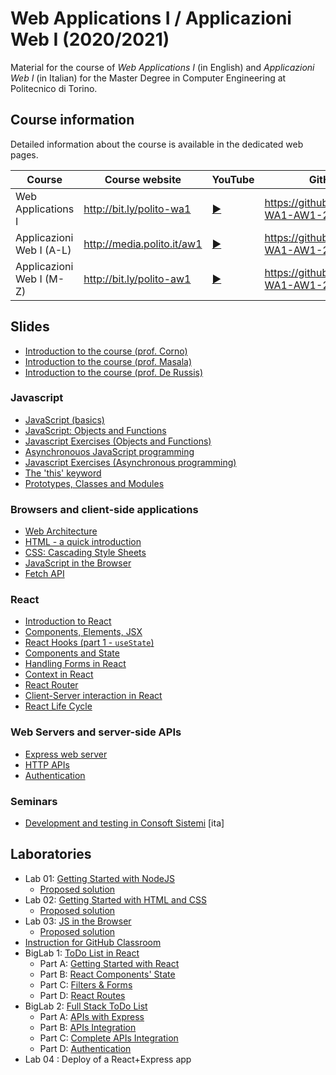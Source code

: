 # Web Applications I / Applicazioni Web I (2020/2021)

Material for the course of _Web Applications I_ (in English) and _Applicazioni Web I_ (in Italian) for the Master Degree in Computer Engineering at Politecnico di Torino.

## Course information

Detailed information about the course is available in the dedicated web pages.

| Course | Course website | YouTube | GitHub |
|----------|----------------|---------|--------|
| Web Applications I |  <http://bit.ly/polito-wa1> | [:arrow_forward:](https://youtube.com/playlist?list=PLqRTLlwsxDL9vSKdXgAm-_LMHl-AoK7ET) | <https://github.com/polito-WA1-AW1-2021> |
| Applicazioni Web I (A-L) |  <http://media.polito.it/aw1> | [:arrow_forward:](https://www.youtube.com/playlist?list=PLuZyhAOPm9pMeztcby2E7B2QsLVgW_bK8)  | <https://github.com/polito-WA1-AW1-2021> |
| Applicazioni Web I (M-Z) |  <http://bit.ly/polito-aw1> | [:arrow_forward:](https://www.youtube.com/playlist?list=PLs7DWGc_wmwSpuQoq51P9RekYzQc3Mvm2) | <https://github.com/polito-WA1-AW1-2021> |


## Slides

* [Introduction to the course (prof. Corno)](./slide/00-Intro-2021-Corno.pdf)
* [Introduction to the course (prof. Masala)](./slide/00-intro-2021-Masala.pdf)
* [Introduction to the course (prof. De Russis)](./slide/00-intro-2021-DeRussis.pdf)

### Javascript

* [JavaScript (basics)](./slide/1-01-javascript-basics.pdf)
* [JavaScript: Objects and Functions](./slide/1-02-javascript-objects-functions.pdf)
* [Javascript Exercises (Objects and Functions)](./slide/1-03-javascript-exercises.pdf)
* [Asynchronouos JavaScript programming](./slide/1-04-javascript-async-programming.pdf)
* [Javascript Exercises (Asynchronous programming)](./slide/1-05-javascript-async-exercises.pdf)
* [The 'this' keyword](./slide/1-06-javascript-this.pdf)
* [Prototypes, Classes and Modules](./slide/1-07-javascript-classes.pdf)

### Browsers and client-side applications

* [Web Architecture](./slide/2-01-web-architecture.pdf)
* [HTML - a quick introduction](./slide/2-02-html.pdf)
* [CSS: Cascading Style Sheets](./slide/2-03-css.pdf)
* [JavaScript in the Browser](./slide/2-04-JS-browser.pdf)
* [Fetch API](./slide/2-05-Fetch.pdf)

### React

* [Introduction to React](./slide/3-01-React-intro.pdf)
* [Components, Elements, JSX](./slide/3-02-Elements-and-JSX.pdf)
* [React Hooks (part 1 - `useState`)](./slide/3-03-Hooks-part1.pdf)
* [Components and State](./slide/3-04-Components-and-state.pdf)
* [Handling Forms in React](./slide/3-05-Forms.pdf)
* [Context in React](./slide/3-06-Context.pdf)
* [React Router](./slide/3-07-React-Router.pdf)
* [Client-Server interaction in React](./slide/3-08-Client-Server-React.pdf)
* [React Life Cycle](./slide/3-09-LifeCycle.pdf)

### Web Servers and server-side APIs

* [Express web server](./slide/4-01-Express.pdf)
* [HTTP APIs](./slide/4-02-API.pdf)
* [Authentication](./slide/4-03-Authentication.pdf)

### Seminars

* [Development and testing in Consoft Sistemi](./slide/seminario-consoft.pdf) [ita]


## Laboratories

* Lab 01: [Getting Started with NodeJS](./labs/L01-getting-started-node.pdf)
  - [Proposed solution](https://github.com/polito-WA1-AW1-2021/lab1-node)
* Lab 02: [Getting Started with HTML and CSS](./labs/L02-getting-started-html-css.pdf)
  - [Proposed solution](https://github.com/polito-WA1-AW1-2021/lab2-html-css)
* Lab 03: [JS in the Browser](./labs/L03-javascript-browser.pdf)
  - [Proposed solution](https://github.com/polito-WA1-AW1-2021/lab3-javascript-browser)
* [Instruction for GitHub Classroom](./labs/GH-Classroom-BigLab-Instructions.pdf)
* BigLab 1: [ToDo List in React](./labs/BigLab1/BigLab1.pdf)
  - Part A: [Getting Started with React](./labs/BigLab1/BigLab1a.pdf)
  - Part B: [React Components' State](./labs/BigLab1/BigLab1b.pdf)
  - Part C: [Filters & Forms](./labs/BigLab1/BigLab1c.pdf)
  - Part D: [React Routes](./labs/BigLab1/BigLab1d.pdf)
* BigLab 2: [Full Stack ToDo List](./labs/BigLab2/BigLab2.pdf)
  - Part A: [APIs with Express](./labs/BigLab2/BigLab2a.pdf)
  - Part B: [APIs Integration](./labs/BigLab2/BigLab2b.pdf)
  - Part C: [Complete APIs Integration](./labs/BigLab2/BigLab2c.pdf)
  - Part D: [Authentication](./labs/BigLab2/BigLab2d.pdf)
* Lab 04 : Deploy of a React+Express app
